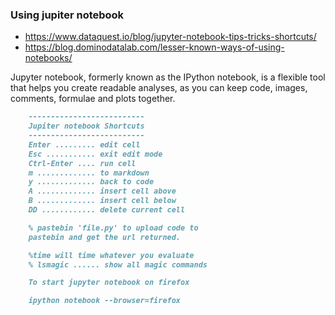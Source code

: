 ### Using jupiter notebook
+ https://www.dataquest.io/blog/jupyter-notebook-tips-tricks-shortcuts/
+ https://blog.dominodatalab.com/lesser-known-ways-of-using-notebooks/

Jupyter notebook, formerly known as the IPython notebook, is a flexible tool
that helps you create readable analyses, as you can keep code, images,
comments, formulae and plots together.

``` markdown
    --------------------------
    Jupiter notebook Shortcuts
    --------------------------
    Enter ......... edit cell
    Esc ........... exit edit mode
    Ctrl-Enter .... run cell
    m ............. to markdown
    y ............. back to code
    A ............. insert cell above
    B ............. insert cell below
    DD ............ delete current cell

    % pastebin 'file.py' to upload code to
    pastebin and get the url returned.

    %time will time whatever you evaluate
    % lsmagic ...... show all magic commands

    To start jupyter notebook on firefox

    ipython notebook --browser=firefox
```
